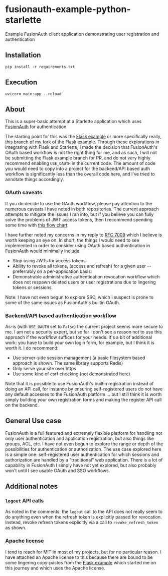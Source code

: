 # fusionauth-example-python-starlette
Example FusionAuth client application demonstrating user registration and authentication

## Installation

```
pip install -r requirements.txt
```

## Execution

```
uvicorn main:app --reload
```

## About

This is a super-basic attempt at a Starlette application which uses [FusionAuth](https://fusionauth.io/)
for authentication.

The starting point for this was the [Flask example](https://github.com/FusionAuth/fusionauth-example-python-flask)
or more specifically really, [this branch of my fork of the Flask example](https://github.com/scott2b/fusionauth-example-python-flask/tree/session_with_refresh).
Through these explorations in integrating with Flask and Starlette, I made the
decision that FusionAuth's OAuth based workflow is not the right thing for me, and as
such, I will not be submitting the Flask example branch for PR, and do not very
highly recommend enabling `USE_OAUTH` in the current code. The amount of code you would
need to copy into a project for the backend/API based auth workflow is significantly
less than the overall code here, and I've tried to annotate things accordingly.

### OAuth caveats

If you do decide to use the OAuth workflow, please pay attention to the numerous
caveats I have noted in both repositories. The current approach attempts to mitigate
the issues I ran into, but if you believe you can fully solve the problems of JWT
access tokens, then I recommend spending some time with [this flow chart](http://cryto.net/%7Ejoepie91/blog/2016/06/19/stop-using-jwt-for-sessions-part-2-why-your-solution-doesnt-work/).

I have further noted my concerns in my reply to [RFC 7009](https://github.com/FusionAuth/fusionauth-issues/issues/201)
which I believe is worth keeping an eye on. In short, the things I would need to see
implemented in order to consider using OAuth based authentication in FusionAuth would
minimally include:

- Stop using JWTs for access tokens
- Ability to revoke all tokens, (access and refresh) for a given user -- preferrably on a per-application basis.
- Demonstrable administrative authentication revocation workflow which does not respawn deleted users or user registrations due to lingering tokens or sessions.

Note: I have not even begun to explore SSO, which I suspect is prone to some of the
same issues as FusionAuth's builtin OAuth.


### Backend/API based authentication workflow

As-is (with `USE_OAUTH` set to `False`) the current project seems more secure to me. I
am not a security expert, but so far I don't see a reason not to use this approach if
the workflow suffices for your needs. It's a bit of additional work: you have to build 
your own login form, for example, but I think it is worth it. I do recommend:

- Use server-side session management (a basic filesystem based approach is shown. The same library supports Redis)
- Only serve your site over https 
- Use some kind of csrf checking (not demonstrated here)

Note that it is possible to use FusionAuth's builtin registration instead of doing an
API call, for instance by ensuring self-registered users do not have any default
accesses to the FusionAuth platform ... but I still think it is worth simply building
your own registration forms and making the register API call on the backend.


## General Use case

FusionAuth is a full featured and extremely flexible platform for handling not only
user authentication and application registration, but also things like groups, ACL, etc.
I have not even begun to explore the range or depth of the possibilities for
authentication or authorization. The use case explored here is a simple one: self-registered
user authentication for which sessions and authorization are handled by a "traditional"
web application. There is a lot of capability in FusionAuth I simply have not yet
explored, but also probably won't until I see usable OAuth and SSO workflows.

## Additional notes

### `logout` API calls

As noted in the comments: the `logout` call to the API does not really seem to do
anything even when the refresh token is explicitly passed for revocation. Instead,
revoke refresh tokens explicitly via a call to `revoke_refresh_token` as shown.

### Apache license

I tend to reach for MIT in most of my projects, but for no particular reason. I have
attached an Apache license to this because there are bound to be some lingering
copy-pastes from the [Flask example](https://github.com/FusionAuth/fusionauth-example-python-flask)
which started me on this journey and which uses the Apache license.
